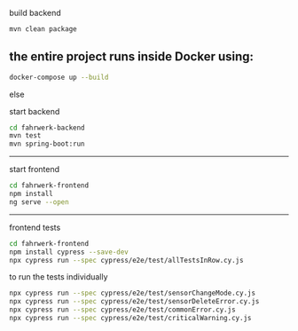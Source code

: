 build backend
```sh
mvn clean package
```

the entire project runs inside Docker using:
---
```sh
docker-compose up --build
```


else


start backend
```sh
cd fahrwerk-backend
mvn test
mvn spring-boot:run
```
---
start frontend
```sh
cd fahrwerk-frontend
npm install
ng serve --open
```
---
frontend tests
```sh
cd fahrwerk-frontend
npm install cypress --save-dev
npx cypress run --spec cypress/e2e/test/allTestsInRow.cy.js
```
to run the tests individually
```sh
npx cypress run --spec cypress/e2e/test/sensorChangeMode.cy.js
npx cypress run --spec cypress/e2e/test/sensorDeleteError.cy.js
npx cypress run --spec cypress/e2e/test/commonError.cy.js
npx cypress run --spec cypress/e2e/test/criticalWarning.cy.js
```
